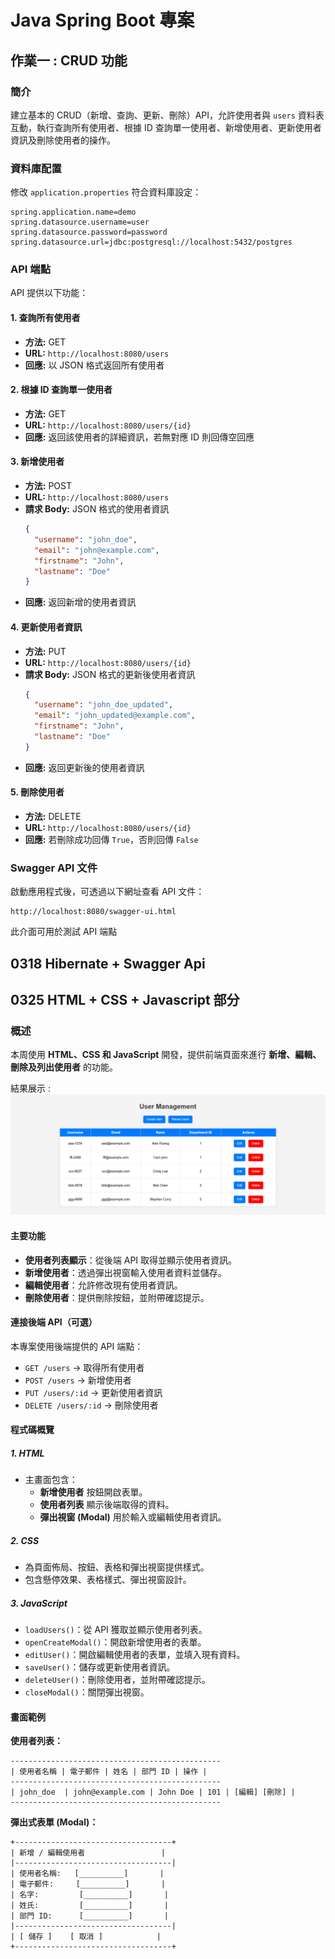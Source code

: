 # Java Spring Boot 專案

## 作業一 : CRUD 功能

### 簡介
建立基本的 CRUD（新增、查詢、更新、刪除）API，允許使用者與 `users` 資料表互動，執行查詢所有使用者、根據 ID 查詢單一使用者、新增使用者、更新使用者資訊及刪除使用者的操作。


### 資料庫配置
修改 `application.properties` 符合資料庫設定：
```
spring.application.name=demo
spring.datasource.username=user
spring.datasource.password=password
spring.datasource.url=jdbc:postgresql://localhost:5432/postgres
```
### API 端點
API 提供以下功能：

#### 1. 查詢所有使用者
- **方法:** GET
- **URL:** `http://localhost:8080/users`
- **回應:** 以 JSON 格式返回所有使用者

#### 2. 根據 ID 查詢單一使用者
- **方法:** GET
- **URL:** `http://localhost:8080/users/{id}`
- **回應:** 返回該使用者的詳細資訊，若無對應 ID 則回傳空回應

#### 3. 新增使用者
- **方法:** POST
- **URL:** `http://localhost:8080/users`
- **請求 Body:** JSON 格式的使用者資訊
  ```json
  {
    "username": "john_doe",
    "email": "john@example.com",
    "firstname": "John",
    "lastname": "Doe"
  }
  ```
- **回應:** 返回新增的使用者資訊

#### 4. 更新使用者資訊
- **方法:** PUT
- **URL:** `http://localhost:8080/users/{id}`
- **請求 Body:** JSON 格式的更新後使用者資訊
  ```json
  {
    "username": "john_doe_updated",
    "email": "john_updated@example.com",
    "firstname": "John",
    "lastname": "Doe"
  }
  ```
- **回應:** 返回更新後的使用者資訊

#### 5. 刪除使用者
- **方法:** DELETE
- **URL:** `http://localhost:8080/users/{id}`
- **回應:** 若刪除成功回傳 `True`，否則回傳 `False`

### Swagger API 文件
啟動應用程式後，可透過以下網址查看 API 文件：
```
http://localhost:8080/swagger-ui.html
```
此介面可用於測試 API 端點

## 0318 Hibernate + Swagger Api

## 0325 HTML + CSS + Javascript 部分
### 概述
本周使用 **HTML、CSS 和 JavaScript** 開發，提供前端頁面來進行 **新增、編輯、刪除及列出使用者** 的功能。

結果展示 :
![0325_Result](src\main\resources\photo\0325.png)

#### 主要功能
- **使用者列表顯示**：從後端 API 取得並顯示使用者資訊。
- **新增使用者**：透過彈出視窗輸入使用者資料並儲存。
- **編輯使用者**：允許修改現有使用者資訊。
- **刪除使用者**：提供刪除按鈕，並附帶確認提示。

#### 連接後端 API（可選）
本專案使用後端提供的 API 端點：
- `GET /users` → 取得所有使用者
- `POST /users` → 新增使用者
- `PUT /users/:id` → 更新使用者資訊
- `DELETE /users/:id` → 刪除使用者

#### 程式碼概覽
##### 1. **HTML**
- 主畫面包含：
  - **新增使用者** 按鈕開啟表單。
  - **使用者列表** 顯示後端取得的資料。
  - **彈出視窗 (Modal)** 用於輸入或編輯使用者資訊。

##### 2. **CSS**
- 為頁面佈局、按鈕、表格和彈出視窗提供樣式。
- 包含懸停效果、表格樣式、彈出視窗設計。

##### 3. **JavaScript**
- `loadUsers()`：從 API 獲取並顯示使用者列表。
- `openCreateModal()`：開啟新增使用者的表單。
- `editUser()`：開啟編輯使用者的表單，並填入現有資料。
- `saveUser()`：儲存或更新使用者資訊。
- `deleteUser()`：刪除使用者，並附帶確認提示。
- `closeModal()`：關閉彈出視窗。

#### 畫面範例
**使用者列表：**
```
-----------------------------------------------
| 使用者名稱 | 電子郵件 | 姓名 | 部門 ID | 操作 |
-----------------------------------------------
| john_doe  | john@example.com | John Doe | 101 | [編輯] [刪除] |
-----------------------------------------------
```

**彈出式表單 (Modal)：**
```
+-----------------------------------+
| 新增 / 編輯使用者                 |
|-----------------------------------|
| 使用者名稱:   [__________]       |
| 電子郵件:     [__________]       |
| 名字:         [__________]       |
| 姓氏:         [__________]       |
| 部門 ID:      [__________]       |
|-----------------------------------|
| [ 儲存 ]    [ 取消 ]            |
+-----------------------------------+
```